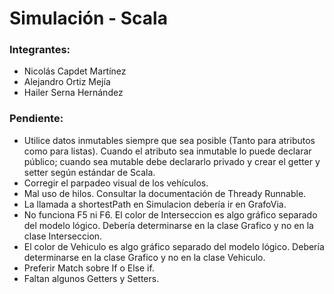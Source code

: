 # Simulación - Scala


### Integrantes:
* Nicolás Capdet Martínez
* Alejandro Ortiz Mejía
* Hailer Serna Hernández


### Pendiente:

* Utilice datos inmutables siempre que sea posible (Tanto para atributos como para listas). Cuando el atributo sea inmutable lo puede declarar público; cuando sea mutable debe declararlo privado y crear el getter y setter según estándar de Scala.
* Corregir el parpadeo visual de los vehículos.
* Mal uso de hilos. Consultar la documentación de Thready Runnable.
* La llamada a shortestPath en Simulacion debería ir en GrafoVia.
* No funciona F5 ni F6. El color de Interseccion es algo gráfico separado del modelo lógico. Debería determinarse en la clase Grafico y no en la clase Interseccion.
* El color de Vehiculo es algo gráfico separado del modelo lógico. Debería determinarse en la clase Grafico y no en la clase Vehiculo.
* Preferir Match sobre If o Else if.
* Faltan algunos Getters y Setters.